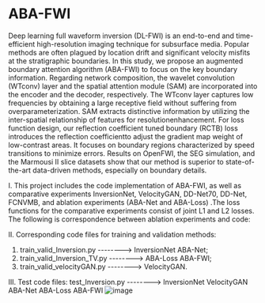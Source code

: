 # ABA-FWI
Deep learning full waveform inversion (DL-FWI) is an end-to-end and time-efficient high-resolution imaging technique for subsurface media. Popular methods are often plagued by location drift and significant velocity misfits at the stratigraphic boundaries. In this study, we propose an augmented boundary attention algorithm (ABA-FWI) to focus on the key boundary information. Regarding network composition, the wavelet convolution (WTconv) layer and the spatial attention module (SAM) are incorporated into the encoder and the decoder, respectively. The WTconv layer captures low frequencies by obtaining a large receptive field without suffering from overparameterization. SAM extracts distinctive information by utilizing the inter-spatial relationship of features for resolutionenhancement. For loss function design, our reflection coefficient tuned boundary (RCTB) loss introduces the reflection coefficientto adjust the gradient map weight of low-contrast areas. It focuses on boundary regions characterized by speed transitions to minimize errors. Results on OpenFWI, the SEG simulation, and the Marmousi II slice datasets show that our method is superior to state-of-the-art data-driven methods, especially on boundary details. 

I. This project includes the code implementation of ABA-FWI, as well as comparative experiments InversionNet, VelocityGAN, DD-Net70, DD-Net, FCNVMB, and ablation experiments (ABA-Net and ABA-Loss) .The loss functions for the comparative experiments consist of joint L1 and L2 losses. The following is correspondence between ablation experiments and code:

II. Corresponding code files for training and validation methods:
1) train_valid_Inversion.py  --------> InversionNet   ABA-Net;
2) train_valid_Inversion_TV.py -------->  ABA-Loss ABA-FWI;
3) train_valid_velocityGAN.py -------->  VelocityGAN.

III. Test code files:
test_Inversion.py  --------> InversionNet  VelocityGAN  ABA-Net  ABA-Loss  ABA-FWI
![image](https://github.com/user-attachments/assets/46148544-5e1c-4189-ba48-d276f29d19de)
